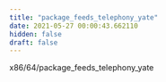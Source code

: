 ```yaml
---
title: "package_feeds_telephony_yate"
date: 2021-05-27 00:00:43.662110
hidden: false
draft: false
---
```


x86/64/package_feeds_telephony_yate

